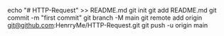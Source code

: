 echo "# HTTP-Request" >> README.md
git init
git add README.md
git commit -m "first commit"
git branch -M main
git remote add origin git@github.com:HenrryMe/HTTP-Request.git
git push -u origin main
